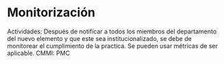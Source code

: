 # Monitorización

Actividades: Después de notificar a todos los miembros del departamento del nuevo elemento y que este sea institucionalizado, se debe de monitorear el cumplimiento de la practica. Se pueden usar métricas de ser aplicable.
CMMI: PMC